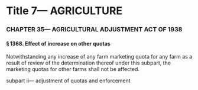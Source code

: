 
# Title 7— AGRICULTURE
### CHAPTER 35— AGRICULTURAL ADJUSTMENT ACT OF 1938
#### § 1368. Effect of increase on other quotas

Notwithstanding any increase of any farm marketing quota for any farm as a result of review of the determination thereof under this subpart, the marketing quotas for other farms shall not be affected.

subpart ii— adjustment of quotas and enforcement
